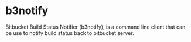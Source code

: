 # b3notify
Bitbucket Build Status Notifier (b3notify), is a command line client that can be use to notify build status back to bitbucket server.
